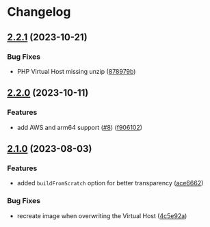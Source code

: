 # Changelog

## [2.2.1](https://github.com/wellwelwel/svps/compare/v2.2.0...v2.2.1) (2023-10-21)


### Bug Fixes

* PHP Virtual Host missing unzip ([878979b](https://github.com/wellwelwel/svps/commit/878979bae2f8b9fdad5922245559f0b836154150))

## [2.2.0](https://github.com/wellwelwel/svps/compare/v2.1.0...v2.2.0) (2023-10-11)


### Features

* add AWS and arm64 support ([#8](https://github.com/wellwelwel/svps/issues/8)) ([f906102](https://github.com/wellwelwel/svps/commit/f906102e96c07364990a7b64c1b527240bcf748c))

## [2.1.0](https://github.com/wellwelwel/svps/compare/v2.0.0...v2.1.0) (2023-08-03)


### Features

* added `buildFromScratch` option for better transparency ([ace6662](https://github.com/wellwelwel/svps/commit/ace6662325544bfd5fb0ba79a8d515bf546d35c6))


### Bug Fixes

* recreate image when overwriting the Virtual Host ([4c5e92a](https://github.com/wellwelwel/svps/commit/4c5e92a5190f09769526da1355645cbf663b73cf))
